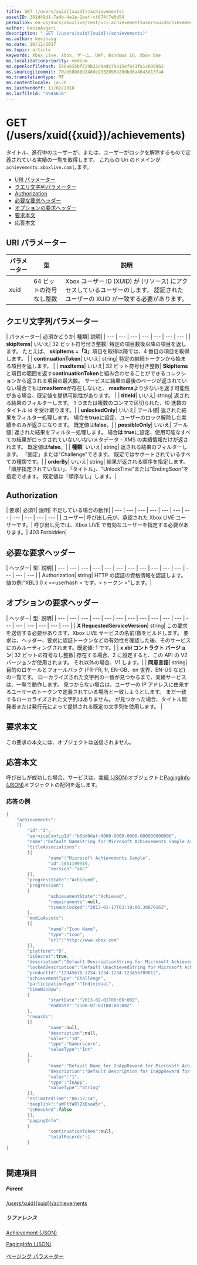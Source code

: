 ```yaml
---
title: GET (/users/xuid({xuid})/achievements)
assetID: 381d49d1-7a4b-4a1e-1baf-cf674f7e0d54
permalink: en-us/docs/xboxlive/rest/uri-achievementsusersxuidachievementsgetv2.html
author: KevinAsgari
description: " GET (/users/xuid({xuid})/achievements)"
ms.author: kevinasg
ms.date: 10/12/2017
ms.topic: article
keywords: Xbox Live, Xbox, ゲーム, UWP, Windows 10, Xbox One
ms.localizationpriority: medium
ms.openlocfilehash: 550a835bf729b22c9adc79a15ef643fa1cb009b2
ms.sourcegitcommit: 70ab58b88d248de2332096b20dbd6a4643d137a4
ms.translationtype: MT
ms.contentlocale: ja-JP
ms.lasthandoff: 11/02/2018
ms.locfileid: "5945616"
---
```

# <a name="get-usersxuidxuidachievements"></a>GET (/users/xuid({xuid})/achievements)
タイトル、進行中のユーザーが、または、ユーザーがロックを解除するもので定義されている実績の一覧を取得します。 これらの Uri のドメインが`achievements.xboxlive.com`します。
 
  * [URI パラメーター](#ID4EX)
  * [クエリ文字列パラメーター](#ID4ECB)
  * [Authorization](#ID4ENF)
  * [必要な要求ヘッダー](#ID4ESG)
  * [オプションの要求ヘッダー](#ID4ESH)
  * [要求本文](#ID4EIBAC)
  * [応答本文](#ID4ETBAC)
 
<a id="ID4EX"></a>

 
## <a name="uri-parameters"></a>URI パラメーター
 
| パラメーター| 型| 説明| 
| --- | --- | --- | 
| xuid| 64 ビットの符号なし整数| Xbox ユーザー ID (XUID) が (リソース) にアクセスしているユーザーのします。 認証されたユーザーの XUID が一致する必要があります。| 
  
<a id="ID4ECB"></a>

 
## <a name="query-string-parameters"></a>クエリ文字列パラメーター
 
| パラメーター| 必須かどうか| 種類| 説明| 
| --- | --- | --- | --- | --- | --- | --- | 
| <b>skipItems</b>| いいえ| 32 ビット符号付き整数| 特定の項目数後以降の項目を返します。 たとえば、 <b>skipItems =「3」</b>項目を取得以降では、4 番目の項目を取得します。 | 
| <b>continuationToken</b>| いいえ| string| 特定の継続トークンから始まる項目を返します。 | 
| <b>maxItems</b>| いいえ| 32 ビット符号付き整数| <b>SkipItems</b>と項目の範囲を返す<b>continuationToken</b>と組み合わせることができるコレクションから返される項目の最大数。 サービスに結果の最後のページが返されていない場合でもは<b>maxItems</b>が存在しないと、 <b>maxItems</b>より少ないを返す可能性がある場合、既定値を提供可能性があります。 | 
| <b>titleId</b>| いいえ| string| 返される結果のフィルターします。 1 つまたは複数のコンマで区切られた、10 進数のタイトル id を受け取ります。| 
| <b>unlockedOnly</b>| いいえ| ブール値| 返された結果をフィルター処理します。 場合を<b>true</b>に設定、ユーザーのロック解除した実績をのみが返さになります。 既定値は<b>false</b>。| 
| <b>possibleOnly</b>| いいえ| ブール値| 返された結果をフィルター処理します。 場合<b>は true</b>に設定、使用可能なすべての結果がロックされていないいないメタデータ - XMS の実績情報だけが返されます。 既定値は<b>false</b>。| 
| <b>種類</b>| いいえ| string| 返される結果のフィルターします。 「固定」または"Challenge"できます。 既定ではサポートされているすべての種類です。| 
| <b>orderBy</b>| いいえ| string| 結果が返される順序を指定します。 「順序指定されていない」、「タイトル」、"UnlockTime"または"EndingSoon"を指定できます。 既定値は「順序なし」します。| 
  
<a id="ID4ENF"></a>

 
## <a name="authorization"></a>Authorization
 
| 要求| 必須?| 説明| 不足している場合の動作| 
| --- | --- | --- | --- | --- | --- | --- | --- | --- | --- | --- | 
| ユーザー| 呼び出し元が、承認された Xbox LIVE ユーザーです。| 呼び出し元では、Xbox LIVE で有効なユーザーを指定する必要があります。| 403 Forbidden| 
  
<a id="ID4ESG"></a>

 
## <a name="required-request-headers"></a>必要な要求ヘッダー
 
| ヘッダー| 型| 説明| 
| --- | --- | --- | --- | --- | --- | --- | --- | --- | --- | --- | --- | --- | --- | 
| Authorization| string| HTTP の認証の資格情報を認証します。 値の例:"XBL3.0 x =&lt;userhash > です。&lt;トークン >"します。| 
  
<a id="ID4ESH"></a>

 
## <a name="optional-request-headers"></a>オプションの要求ヘッダー
 
| ヘッダー| 型| 説明| 
| --- | --- | --- | --- | --- | --- | --- | --- | --- | --- | --- | --- | --- | --- | --- | --- | --- | 
| <b>X RequestedServiceVersion</b>| string| この要求を送信する必要があります、Xbox LIVE サービスの名前/数をビルドします。 要求は、ヘッダー、要求に認証トークンなどの有効性を確認した後、そのサービスにのみルーティングされます。既定値: 1 です。| 
| <b>x xbl コントラクト バージョン</b>| 32 ビットの符号なし整数| 存在する場合、2 に設定すると、この API の V2 バージョンが使用されます。 それ以外の場合、V1 します。| 
| <b>同意言語</b>| string| 目的のロケールとフォールバック (FR-FR, fr, EN-GB、en 世界、EN-US など) の一覧です。 ローカライズされた文字列の一致が見つかるまで、実績サービスは、一覧で動作します。 見つからない場合は、ユーザーの IP アドレスに由来するユーザーのトークンで定義されている場所と一致しようとします。 まだ一致するローカライズされた文字列はありません。 が見つかった場合、タイトル開発者または発行元によって提供される既定の文字列を使用します。 | 
  
<a id="ID4EIBAC"></a>

 
## <a name="request-body"></a>要求本文
 
この要求の本文には、オブジェクトは送信されません。
  
<a id="ID4ETBAC"></a>

 
## <a name="response-body"></a>応答本文
 
呼び出しが成功した場合、サービスは、[実績 (JSON)](../../json/json-achievementv2.md)オブジェクトと[PagingInfo (JSON)](../../json/json-paginginfo.md)オブジェクトの配列を返します。
 
<a id="ID4ECCAC"></a>

 
### <a name="sample-response"></a>応答の例
 

```cpp
{
    "achievements":
    [{
        "id":"3",
        "serviceConfigId":"b5dd9daf-0000-0000-0000-000000000000",
        "name":"Default NameString for Microsoft Achievements Sample Achievement 3",
        "titleAssociations":
        [{
                "name":"Microsoft Achievements Sample",
                "id":3051199919,
                "version":"abc"
        }],
        "progressState":"Achieved",
        "progression":
        {
                "achievementState":"Achieved",
                "requirements":null,
                "timeUnlocked":"2013-01-17T03:19:00.3087016Z",
        },
        "mediaAssets":
        [{
                "name":"Icon Name",
                "type":"Icon",
                "url":"http://www.xbox.com"
        }],
        "platform":"D",
        "isSecret":true,
        "description":"Default DescriptionString for Microsoft Achievements Sample Achievement 3",
        "lockedDescription":"Default UnachievedString for Microsoft Achievements Sample Achievement 3",
        "productId":"12345678-1234-1234-1234-123456789012",
        "achievementType":"Challenge",
        "participationType":"Individual",
        "timeWindow":
        {
                "startDate":"2013-02-01T00:00:00Z",
                "endDate":"2100-07-01T00:00:00Z"
        },
        "rewards":
        [{
                "name":null,
                "description":null,
                "value":"10",
                "type":"Gamerscore",
                "valueType":"Int"
        },
        {
                "name":"Default Name for InAppReward for Microsoft Achievements Sample Achievement 3",
                "description":"Default Description for InAppReward for Microsoft Achievements Sample Achievement 3",
                "value":"1",
                "type":"InApp",
                "valueType":"String"
        }],
        "estimatedTime":"06:12:14",
        "deeplink":"aWFtYWRlZXBsaW5r",
        "isRevoked":false
        }],
        "pagingInfo":
        {
                "continuationToken":null,
                "totalRecords":1
        }
}
         
```

   
<a id="ID4EPCAC"></a>

 
## <a name="see-also"></a>関連項目
 
<a id="ID4ERCAC"></a>

 
##### <a name="parent"></a>Parent 

[/users/xuid({xuid})/achievements](uri-achievementsusersxuidachievementsv2.md)

  
<a id="ID4E2CAC"></a>

 
##### <a name="reference"></a>リファレンス 

[Achievement (JSON)](../../json/json-achievementv2.md)

 [PagingInfo (JSON)](../../json/json-paginginfo.md)

 [ページング パラメーター](../../additional/pagingparameters.md)

   